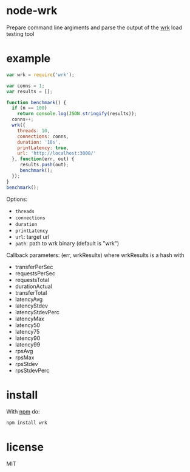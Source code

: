 # node-wrk
Prepare command line argiments and parse the output of the [wrk](https://github.com/wg/wrk) load testing tool

# example

``` js
var wrk = require('wrk');

var conns = 1;
var results = [];

function benchmark() {
  if (n == 100)
    return console.log(JSON.stringify(results));
  conns++;
  wrk({
    threads: 10,
    connections: conns,
    duration: '10s',
    printLatency: true,
    url: 'http://localhost:3000/'
  }, function(err, out) {
     results.push(out);
     benchmark();
  });
}
benchmark();
```
Options:

  - `threads`
  - `connections`
  - `duration`
  - `printLatency`
  - `url`: target url
  - `path`: path to wrk binary (default is "wrk")

Callback parameters: (err, wrkResults) where wrkResults is a hash with
  - transferPerSec
  - requestsPerSec
  - requestsTotal
  - durationActual
  - transferTotal
  - latencyAvg
  - latencyStdev
  - latencyStdevPerc
  - latencyMax
  - latency50
  - latency75
  - latency90
  - latency99
  - rpsAvg
  - rpsMax
  - rpsStdev
  - rpsStdevPerc

# install

With [npm](https://npmjs.org) do:

```
npm install wrk
```

# license

MIT
